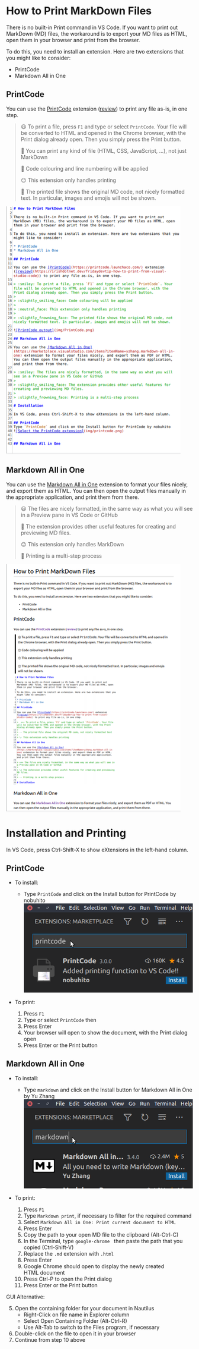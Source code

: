 # How to Print MarkDown Files

There is no built-in Print command in VS Code. If you want to print out MarkDown (MD) files, the workaround is to export your MD files as HTML, open them in your browser and print from the browser.

To do this, you need to install an extension. Here are two extensions that you might like to consider:

* PrintCode
* Markdown All in One

## PrintCode

You can use the [PrintCode](https://printcode.launchaco.com/) extension ([review](https://irishdotnet.dev/fridaydevtip-how-to-print-from-visual-studio-code)) to print any file as-is, in one step.

> :smiley: To print a file, press `F1` and type or select `PrintCode`. Your file will be converted to HTML and opened in the Chrome browser, with the Print dialog already open. Then you simply press the Print button.
>
> :slightly_smiling_face: You can print any kind of file (HTML, CSS, JavaScript, ...), not just MarkDown
>
> :slightly_smiling_face: Code colouring and line numbering will be applied
>
> :neutral_face: This extension only handles printing
>
> :slightly_frowning_face: The printed file shows the original MD code, not nicely formatted text. In particular, images and emojis will not be shown.

![PrintCode output](img/PrintCode.png)

## Markdown All in One

You can use the [Markdown All in One](https://marketplace.visualstudio.com/items?itemName=yzhang.markdown-all-in-one) extension to format your files nicely, and export them as HTML. You can then open the output files manually in the appropriate application, and print them from there.

> :smiley: The files are nicely formatted, in the same way as what you will see in a Preview pane in VS Code or GitHub
>
> :slightly_smiling_face: The extension provides other useful features for creating and previewing MD files.
>
> :neutral_face: This extension only handles MarkDown
>
> :slightly_frowning_face: Printing is a multi-step process

![PrintCode output](img/MarkDown.png)


# Installation and Printing

In VS Code, press Ctrl-Shift-X to show eXtensions in the left-hand column.

## PrintCode
* To install:
  * Type `PrintCode` and click on the Install button for PrintCode by nobuhito
![Select the PrintCode extension](img/printcode.png)

* To print:
  1. Press `F1`
  1. Type or select `PrintCode` then
  1. Press Enter
  1. Your browser will open to show the document, with the Print dialog open
  1. Press Enter or the Print button

## Markdown All in One
* To install:
  * Type `markdown` and click on the Install button for Markdown All in One by Yu Zhang
![Select the Markdown All in One extension](img/markdown.png)

* To print:
  1. Press `F1`
  1. Type `Markdown print`, if necessary to filter for the required command
  1. Select `Markdown All in One: Print current document to HTML`
  1. Press Enter
  1. Copy the path to your open MD file to the clipboard (Alt-Ctrl-C)
  1. In the Terminal, type `google-chrome ` then paste the path that you copied (Ctrl-Shift-V)
  1. Replace the `.md` extension with `.html`
  1. Press Enter
  1. Google Chrome should open to display the newly created HTML document
  1. Press Ctrl-P to open the Print dialog
  1. Press Enter or the Print button

GUI Alternative:

5. Open the containing folder for your document in Nautilus
   * Right-Click on file name in Explorer column
   * Select Open Containing Folder (Alt-Ctrl-R)
   * Use Alt-Tab to switch to the Files program, if necessary
6. Double-click on the file to open it in your browser
7. Continue from step 10 above
